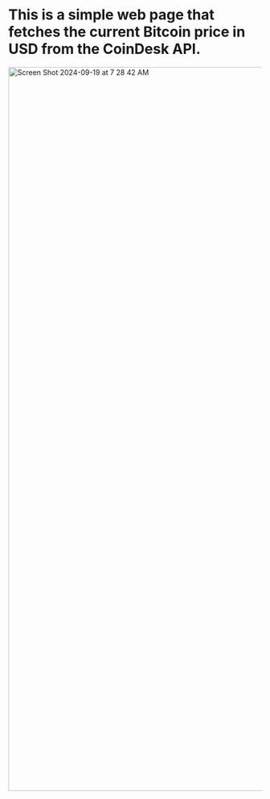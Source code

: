 <h1>This is a simple web page that fetches the current Bitcoin price in USD from the CoinDesk API.</h1>

<img width="1438" alt="Screen Shot 2024-09-19 at 7 28 42 AM" src="https://github.com/user-attachments/assets/c27ec803-ba54-44ec-b202-d4fc9e5586ce">
